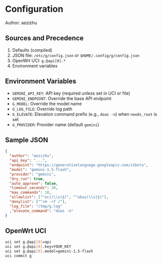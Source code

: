 Configuration
=============

Author: aezizhu

Sources and Precedence
----------------------

1. Defaults (compiled)
2. JSON file: `/etc/g/config.json` or `$HOME/.config/g/config.json`
3. OpenWrt UCI: `g.@api[0].*`
4. Environment variables

Environment Variables
---------------------

- `GEMINI_API_KEY`: API key (required unless set in UCI or file)
- `GEMINI_ENDPOINT`: Override the base API endpoint
- `G_MODEL`: Override the model name
- `G_LOG_FILE`: Override log path
- `G_ELEVATE`: Elevation command prefix (e.g., `doas -n`) when `needs_root` is set
- `G_PROVIDER`: Provider name (default `gemini`)

Sample JSON
-----------

```json
{
  "author": "aezizhu",
  "api_key": "...",
  "endpoint": "https://generativelanguage.googleapis.com/v1beta",
  "model": "gemini-1.5-flash",
  "provider": "gemini",
  "dry_run": true,
  "auto_approve": false,
  "timeout_seconds": 30,
  "max_commands": 10,
  "allowlist": ["^uci(\\s|$)", "^ubus(\\s|$)"],
  "denylist": ["^rm -rf /"],
  "log_file": "/tmp/g.log"
  ,"elevate_command": "doas -n"
}
```

OpenWrt UCI
-----------

```bash
uci set g.@api[0]=api
uci set g.@api[0].key=YOUR_KEY
uci set g.@api[0].model=gemini-1.5-flash
uci commit g
```


